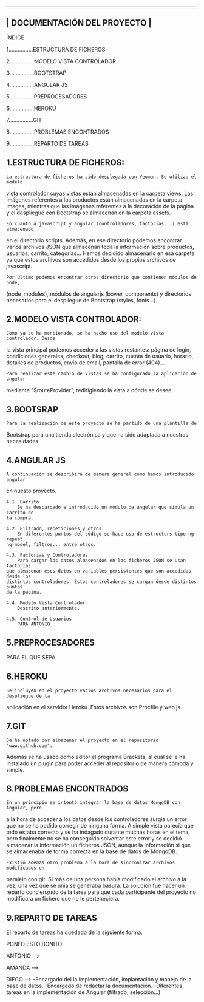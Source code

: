  ----------------------------
| DOCUMENTACIÓN DEL PROYECTO |
 ----------------------------


ÍNDICE

1................ESTRUCTURA DE FICHEROS

2................MODELO VISTA CONTROLADOR

3................BOOTSTRAP

4................ANGULAR JS

5................PREPROCESADORES

6................HEROKU

7................GIT

8................PROBLEMAS ENCONTRADOS
 
9................REPARTO DE TAREAS



1.ESTRUCTURA DE FICHEROS:
-------------------------
	La estructura de ficheros ha sido desplegada con Yeoman. Se utiliza el modelo
vista controlador cuyas vistas están almacenadas en la carpeta views. Las imágenes
referentes a los productos están almacenadas en la carpeta images, mientras que las
imágenes referentes a la decoración de la página y el despliegue con Bootstrap se 
almacenan en la carpeta assets.

	En cuanto a javascript y angular (controladores, factorías...) está almacenado
en el directorio scripts. Además, en ese directorio podemos encontrar varios
archivos JSON que almacenan toda la información sobre productos, usuarios, carrito,
categorías... Hemos decidido almacenarlo en esa carpeta ya que estos archivos son 
accedidos desde los propios archivos de javascript.

	Por último podemos encontrar otros directorio que contienen módulos de node,
(node_modules), módulos de angularjs (bower_components) y directorios necesarios para el
despliegue de Bootstrap (styles, fonts...).



2.MODELO VISTA CONTROLADOR:
---------------------------
	Como ya se ha mencionado, se ha hecho uso del modelo vista controlador. Desde
la vista principal podemos acceder a las vistas restantes: página de login, condiciones
generales, checkout, blog, carrito, cuenta de usuario, horario, detalles de productos, 
envío de email, pantalla de error (404)...
	
	Para realizar este cambio de vistas se ha configurado la aplicación de angular 
mediante "$routeProvider", redirigiendo la vista a dónde se desee.


3.BOOTSRAP
----------
	Para la realización de este proyecto se ha partido de una plantilla de 
Bootstrap para una tienda electrónica y que ha sido adaptada a nuestras
necesidades.
	

4.ANGULAR JS
------------
	A continuación se describirá de manera general como hemos introducido angular
en nuesto proyecto.
	
	4.1. Carrito
		Se ha descargado e introducido un módulo de angular que simula un carrito de 
	la compra.
	
	4.2. Filtrado, repeticiones y otros.
		En diferentes puntos del código se hace uso de estructurs tipo ng-repeat,
	ng-model, filtros... entre otros.

	4.3. Factorías y Controladores
		Para cargar los datos almacenados en los ficheros JSON se usan factorías 
	que almacenan esos datos en variables persistentes que son accedidas desde los
	distintos controladores. Estos controladores se cargan desde distintos puntos 
	de la página.

	4.4. Modelo Vista Controlador
		Descrito anteriormente.

	4.5. Control de Usuarios
		PARA ANTONIO


5.PREPROCESADORES
-----------------
PARA EL QUE SEPA



6.HEROKU
--------
	Se incluyen en el proyecto varios archivos necesarios para el despliegue de la
aplicación en el servidor Heroku. Estos archivos son Procfile y web.js.



7.GIT
-----
	Se ha optado por almacenar el proyecto en el repositorio "www.github.com". 
Además se ha usado como editor el programa Brackets, al cual se le ha instalado un
plugin para poder acceder al repositorio de manera cómoda y simple.



8.PROBLEMAS ENCONTRADOS
-----------------------
	En un principio se intentó integrar la base de datos MongoDB con Angular, pero 
a la hora de acceder a los datos desde los controladores surgía un error que no 
se ha podido corregir de ninguna forma. A simple vista parecía que todo estaba
correcto y se ha indagado durante muchas horas en el tema, pero finalmente no se 
ha conseguido solventar este error y se decidió almacenar la información un ficheros 
JSON, aunque la información si que se almacenaba de forma correcta en la base de datos
de MongoDB.

	Existió además otro problema a la hora de sincronizar archivos modificados en
paralelo con git. Si más de una persona había modificado el archivo a la vez, una 
vez que se unía se generaba basura. La solución fue hacer un reparto concienzudo
de la tarea para que cada participante del proyecto no modificara un fichero que 
no le perteneciera.


9.REPARTO DE TAREAS
-------------------
El reparto de tareas ha quedado de la siguiente forma:

PONED ESTO BONITO:

ANTONIO -->

AMANDA -->

DIEGO --> -Encargado del la implementación, implantación y manejo de la base de datos.
		  -Encargado de redactar la documentación.
		  -Diferentes tareas en la implementación de Angular (filtrado, selección...)
			



